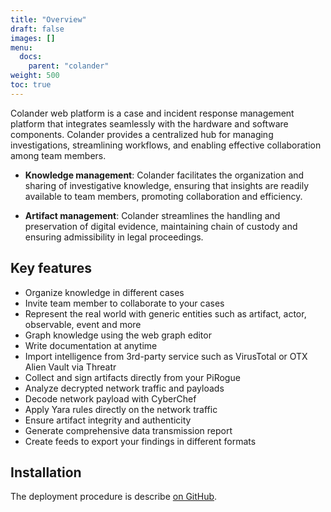 ```yaml
---
title: "Overview"
draft: false
images: []
menu:
  docs:
    parent: "colander"
weight: 500
toc: true
---
```


Colander web platform is a case and incident response management platform that integrates seamlessly with the hardware and software components. Colander provides a centralized hub for managing investigations, streamlining workflows, and enabling effective collaboration among team members.

* **Knowledge management**: Colander facilitates the organization and sharing of investigative knowledge, ensuring that insights are readily available to team members, promoting collaboration and efficiency.

* **Artifact management**: Colander streamlines the handling and preservation of digital evidence, maintaining chain of custody and ensuring admissibility in legal proceedings.


## Key features

* Organize knowledge in different cases
* Invite team member to collaborate to your cases
* Represent the real world with generic entities such as artifact, actor, observable, event and more
* Graph knowledge using the web graph editor
* Write documentation at anytime
* Import intelligence from 3rd-party service such as VirusTotal or OTX Alien Vault via Threatr
* Collect and sign artifacts directly from your PiRogue
* Analyze decrypted network traffic and payloads
* Decode network payload with CyberChef
* Apply Yara rules directly on the network traffic
* Ensure artifact integrity and authenticity
* Generate comprehensive data transmission report
* Create feeds to export your findings in different formats

## Installation

The deployment procedure is describe [on GitHub](https://github.com/PiRogueToolSuite/colander).
